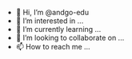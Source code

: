 - 👋 Hi, I’m @andgo-edu
- 👀 I’m interested in ...
- 🌱 I’m currently learning ...
- 💞️ I’m looking to collaborate on ...
- 📫 How to reach me ...

<!---
andgo-edu/andgo-edu is a ✨ special ✨ repository because its `README.md` (this file) appears on your GitHub profile.
You can click the Preview link to take a look at your changes.
--->
